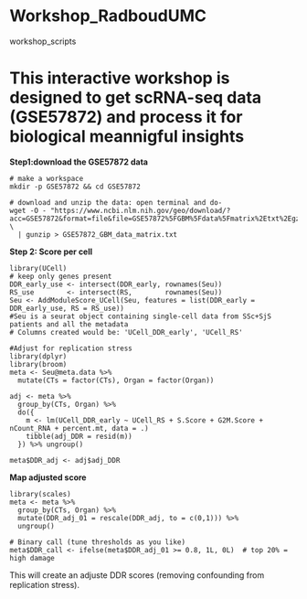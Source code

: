 # Workshop_RadboudUMC
workshop_scripts

# This interactive workshop is designed to get scRNA-seq data (GSE57872) and process it for biological meannigful insights



**Step1:download the GSE57872 data**

```console
# make a workspace
mkdir -p GSE57872 && cd GSE57872

# download and unzip the data: open terminal and do-
wget -O - "https://www.ncbi.nlm.nih.gov/geo/download/?acc=GSE57872&format=file&file=GSE57872%5FGBM%5Fdata%5Fmatrix%2Etxt%2Egz" \
  | gunzip > GSE57872_GBM_data_matrix.txt
```
**Step 2: Score per cell**

```{r}
library(UCell)
# keep only genes present
DDR_early_use <- intersect(DDR_early, rownames(Seu))
RS_use        <- intersect(RS,        rownames(Seu))
Seu <- AddModuleScore_UCell(Seu, features = list(DDR_early = DDR_early_use, RS = RS_use))
#Seu is a seurat object containing single-cell data from SSc+SjS patients and all the metadata
# Columns created would be: 'UCell_DDR_early', 'UCell_RS'

#Adjust for replication stress
library(dplyr)
library(broom)
meta <- Seu@meta.data %>%
  mutate(CTs = factor(CTs), Organ = factor(Organ))

adj <- meta %>%
  group_by(CTs, Organ) %>%
  do({
    m <- lm(UCell_DDR_early ~ UCell_RS + S.Score + G2M.Score + nCount_RNA + percent.mt, data = .)
    tibble(adj_DDR = resid(m))
  }) %>% ungroup()

meta$DDR_adj <- adj$adj_DDR

```
  
**Map adjusted score**
```{r}
library(scales)
meta <- meta %>%
  group_by(CTs, Organ) %>%
  mutate(DDR_adj_01 = rescale(DDR_adj, to = c(0,1))) %>%
  ungroup()

# Binary call (tune thresholds as you like)
meta$DDR_call <- ifelse(meta$DDR_adj_01 >= 0.8, 1L, 0L)  # top 20% = high damage

```
This will create an adjuste DDR scores (removing confounding from replication stress). 

